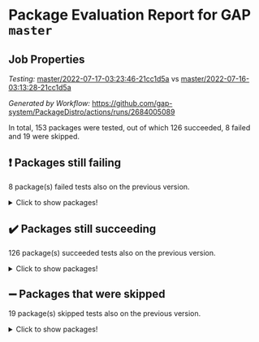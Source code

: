 # Package Evaluation Report for GAP `master`

## Job Properties

*Testing:* [master/2022-07-17-03:23:46-21cc1d5a](https://github.com/gap-system/PackageDistro/blob/data/reports/master/2022-07-17-03:23:46-21cc1d5a) vs [master/2022-07-16-03:13:28-21cc1d5a](https://github.com/gap-system/PackageDistro/blob/data/reports/master/2022-07-16-03:13:28-21cc1d5a)

*Generated by Workflow:* https://github.com/gap-system/PackageDistro/actions/runs/2684005089

In total, 153 packages were tested, out of which 126 succeeded, 8 failed and 19 were skipped.

## :exclamation: Packages still failing

8 package(s) failed tests also on the previous version.
<details><summary>Click to show packages!</summary>

- francy 1.2.4 [(failure)](https://github.com/gap-system/PackageDistro/runs/7374749766?check_suite_focus=true)
- hap 1.44 [(failure)](https://github.com/gap-system/PackageDistro/runs/7374750031?check_suite_focus=true)
- packagemanager 1.2 [(failure)](https://github.com/gap-system/PackageDistro/runs/7374750964?check_suite_focus=true)
- qpa 1.33 [(failure)](https://github.com/gap-system/PackageDistro/runs/7374751171?check_suite_focus=true)
- rcwa 4.6.4 [(failure)](https://github.com/gap-system/PackageDistro/runs/7374751212?check_suite_focus=true)
- recog 1.3.2 [(failure)](https://github.com/gap-system/PackageDistro/runs/7374751274?check_suite_focus=true)
- semigroups 4.0.0 [(failure)](https://github.com/gap-system/PackageDistro/runs/7374751400?check_suite_focus=true)
- yangbaxter 0.10.0 [(failure)](https://github.com/gap-system/PackageDistro/runs/7374751939?check_suite_focus=true)
</details>

## :heavy_check_mark: Packages still succeeding

126 package(s) succeeded tests also on the previous version.
<details><summary>Click to show packages!</summary>

- ace 5.4 [(success)](https://github.com/gap-system/PackageDistro/runs/7374748563?check_suite_focus=true)
- aclib 1.3.2 [(success)](https://github.com/gap-system/PackageDistro/runs/7374748589?check_suite_focus=true)
- agt 0.2 [(success)](https://github.com/gap-system/PackageDistro/runs/7374748615?check_suite_focus=true)
- alnuth 3.2.1 [(success)](https://github.com/gap-system/PackageDistro/runs/7374748649?check_suite_focus=true)
- anupq 3.2.6 [(success)](https://github.com/gap-system/PackageDistro/runs/7374748693?check_suite_focus=true)
- atlasrep 2.1.2 [(success)](https://github.com/gap-system/PackageDistro/runs/7374748731?check_suite_focus=true)
- autodoc 2022.07.10 [(success)](https://github.com/gap-system/PackageDistro/runs/7374748775?check_suite_focus=true)
- automata 1.15 [(success)](https://github.com/gap-system/PackageDistro/runs/7374748834?check_suite_focus=true)
- automgrp 1.3.2 [(success)](https://github.com/gap-system/PackageDistro/runs/7374748889?check_suite_focus=true)
- autpgrp 1.10.2 [(success)](https://github.com/gap-system/PackageDistro/runs/7374748937?check_suite_focus=true)
- cap 2022.06-05 [(success)](https://github.com/gap-system/PackageDistro/runs/7374748977?check_suite_focus=true)
- caratinterface 2.3.3 [(success)](https://github.com/gap-system/PackageDistro/runs/7374749007?check_suite_focus=true)
- cddinterface 2020.06.24 [(success)](https://github.com/gap-system/PackageDistro/runs/7374749032?check_suite_focus=true)
- circle 1.6.5 [(success)](https://github.com/gap-system/PackageDistro/runs/7374749059?check_suite_focus=true)
- classicpres 1.22 [(success)](https://github.com/gap-system/PackageDistro/runs/7374749081?check_suite_focus=true)
- cohomolo 1.6.10 [(success)](https://github.com/gap-system/PackageDistro/runs/7374749101?check_suite_focus=true)
- congruence 1.2.4 [(success)](https://github.com/gap-system/PackageDistro/runs/7374749116?check_suite_focus=true)
- corelg 1.56 [(success)](https://github.com/gap-system/PackageDistro/runs/7374749132?check_suite_focus=true)
- crime 1.6 [(success)](https://github.com/gap-system/PackageDistro/runs/7374749146?check_suite_focus=true)
- crisp 1.4.5 [(success)](https://github.com/gap-system/PackageDistro/runs/7374749160?check_suite_focus=true)
- crypting 0.10 [(success)](https://github.com/gap-system/PackageDistro/runs/7374749186?check_suite_focus=true)
- cryst 4.1.24 [(success)](https://github.com/gap-system/PackageDistro/runs/7374749209?check_suite_focus=true)
- crystcat 1.1.9 [(success)](https://github.com/gap-system/PackageDistro/runs/7374749225?check_suite_focus=true)
- ctbllib 1.3.4 [(success)](https://github.com/gap-system/PackageDistro/runs/7374749250?check_suite_focus=true)
- cubefree 1.19 [(success)](https://github.com/gap-system/PackageDistro/runs/7374749285?check_suite_focus=true)
- curlinterface 2.2.2 [(success)](https://github.com/gap-system/PackageDistro/runs/7374749311?check_suite_focus=true)
- cvec 2.7.5 [(success)](https://github.com/gap-system/PackageDistro/runs/7374749342?check_suite_focus=true)
- datastructures 0.2.7 [(success)](https://github.com/gap-system/PackageDistro/runs/7374749364?check_suite_focus=true)
- deepthought 1.0.5 [(success)](https://github.com/gap-system/PackageDistro/runs/7374749382?check_suite_focus=true)
- design 1.7 [(success)](https://github.com/gap-system/PackageDistro/runs/7374749403?check_suite_focus=true)
- difsets 2.3.1 [(success)](https://github.com/gap-system/PackageDistro/runs/7374749423?check_suite_focus=true)
- digraphs 1.5.3 [(success)](https://github.com/gap-system/PackageDistro/runs/7374749451?check_suite_focus=true)
- edim 1.3.5 [(success)](https://github.com/gap-system/PackageDistro/runs/7374749464?check_suite_focus=true)
- example 4.3.1 [(success)](https://github.com/gap-system/PackageDistro/runs/7374749489?check_suite_focus=true)
- factint 1.6.3 [(success)](https://github.com/gap-system/PackageDistro/runs/7374749512?check_suite_focus=true)
- ferret 1.0.8 [(success)](https://github.com/gap-system/PackageDistro/runs/7374749541?check_suite_focus=true)
- fga 1.4.0 [(success)](https://github.com/gap-system/PackageDistro/runs/7374749567?check_suite_focus=true)
- fining 1.5 [(success)](https://github.com/gap-system/PackageDistro/runs/7374749594?check_suite_focus=true)
- float 1.0.3 [(success)](https://github.com/gap-system/PackageDistro/runs/7374749621?check_suite_focus=true)
- format 1.4.3 [(success)](https://github.com/gap-system/PackageDistro/runs/7374749651?check_suite_focus=true)
- forms 1.2.8 [(success)](https://github.com/gap-system/PackageDistro/runs/7374749677?check_suite_focus=true)
- fplsa 1.2.5 [(success)](https://github.com/gap-system/PackageDistro/runs/7374749707?check_suite_focus=true)
- fr 2.4.8 [(success)](https://github.com/gap-system/PackageDistro/runs/7374749741?check_suite_focus=true)
- fwtree 1.3 [(success)](https://github.com/gap-system/PackageDistro/runs/7374749792?check_suite_focus=true)
- gbnp 1.0.5 [(success)](https://github.com/gap-system/PackageDistro/runs/7374749822?check_suite_focus=true)
- generalizedmorphismsforcap 2022.05-01 [(success)](https://github.com/gap-system/PackageDistro/runs/7374749842?check_suite_focus=true)
- genss 1.6.6 [(success)](https://github.com/gap-system/PackageDistro/runs/7374749873?check_suite_focus=true)
- gradedringforhomalg 2022.06-01 [(success)](https://github.com/gap-system/PackageDistro/runs/7374749896?check_suite_focus=true)
- grape 4.8.5 [(success)](https://github.com/gap-system/PackageDistro/runs/7374749918?check_suite_focus=true)
- groupoids 1.69 [(success)](https://github.com/gap-system/PackageDistro/runs/7374749941?check_suite_focus=true)
- grpconst 2.6.2 [(success)](https://github.com/gap-system/PackageDistro/runs/7374749961?check_suite_focus=true)
- guarana 0.96.3 [(success)](https://github.com/gap-system/PackageDistro/runs/7374749982?check_suite_focus=true)
- guava 3.16 [(success)](https://github.com/gap-system/PackageDistro/runs/7374750006?check_suite_focus=true)
- hapcryst 0.1.14 [(success)](https://github.com/gap-system/PackageDistro/runs/7374750058?check_suite_focus=true)
- hecke 1.5.3 [(success)](https://github.com/gap-system/PackageDistro/runs/7374750074?check_suite_focus=true)
- help 3.5 [(success)](https://github.com/gap-system/PackageDistro/runs/7374750097?check_suite_focus=true)
- idrel 2.44 [(success)](https://github.com/gap-system/PackageDistro/runs/7374750122?check_suite_focus=true)
- images 1.3.1 [(success)](https://github.com/gap-system/PackageDistro/runs/7374750150?check_suite_focus=true)
- intpic 0.3.0 [(success)](https://github.com/gap-system/PackageDistro/runs/7374750182?check_suite_focus=true)
- io 4.7.2 [(success)](https://github.com/gap-system/PackageDistro/runs/7374750208?check_suite_focus=true)
- irredsol 1.4.3 [(success)](https://github.com/gap-system/PackageDistro/runs/7374750244?check_suite_focus=true)
- json 2.1.0 [(success)](https://github.com/gap-system/PackageDistro/runs/7374750272?check_suite_focus=true)
- jupyterkernel 1.4.1 [(success)](https://github.com/gap-system/PackageDistro/runs/7374750308?check_suite_focus=true)
- jupyterviz 1.5.1 [(success)](https://github.com/gap-system/PackageDistro/runs/7374750343?check_suite_focus=true)
- kan 1.34 [(success)](https://github.com/gap-system/PackageDistro/runs/7374750384?check_suite_focus=true)
- kbmag 1.5.9 [(success)](https://github.com/gap-system/PackageDistro/runs/7374750421?check_suite_focus=true)
- laguna 3.9.5 [(success)](https://github.com/gap-system/PackageDistro/runs/7374750447?check_suite_focus=true)
- liealgdb 2.2.1 [(success)](https://github.com/gap-system/PackageDistro/runs/7374750476?check_suite_focus=true)
- liepring 2.6 [(success)](https://github.com/gap-system/PackageDistro/runs/7374750499?check_suite_focus=true)
- liering 2.4.2 [(success)](https://github.com/gap-system/PackageDistro/runs/7374750522?check_suite_focus=true)
- linearalgebraforcap 2022.06-03 [(success)](https://github.com/gap-system/PackageDistro/runs/7374750547?check_suite_focus=true)
- loops 3.4.1 [(success)](https://github.com/gap-system/PackageDistro/runs/7374750573?check_suite_focus=true)
- lpres 1.0.3 [(success)](https://github.com/gap-system/PackageDistro/runs/7374750601?check_suite_focus=true)
- majoranaalgebras 1.4 [(success)](https://github.com/gap-system/PackageDistro/runs/7374750636?check_suite_focus=true)
- mapclass 1.4.5 [(success)](https://github.com/gap-system/PackageDistro/runs/7374750661?check_suite_focus=true)
- matgrp 0.64 [(success)](https://github.com/gap-system/PackageDistro/runs/7374750681?check_suite_focus=true)
- modisom 2.5.2 [(success)](https://github.com/gap-system/PackageDistro/runs/7374750713?check_suite_focus=true)
- modulepresentationsforcap 2022.05-03 [(success)](https://github.com/gap-system/PackageDistro/runs/7374750726?check_suite_focus=true)
- monoidalcategories 2022.06-07 [(success)](https://github.com/gap-system/PackageDistro/runs/7374750737?check_suite_focus=true)
- nconvex 2020.11-04 [(success)](https://github.com/gap-system/PackageDistro/runs/7374750750?check_suite_focus=true)
- nilmat 1.4.1 [(success)](https://github.com/gap-system/PackageDistro/runs/7374750766?check_suite_focus=true)
- nock 1.5 [(success)](https://github.com/gap-system/PackageDistro/runs/7374750783?check_suite_focus=true)
- normalizinterface 1.3.3 [(success)](https://github.com/gap-system/PackageDistro/runs/7374750800?check_suite_focus=true)
- nq 2.5.8 [(success)](https://github.com/gap-system/PackageDistro/runs/7374750830?check_suite_focus=true)
- numericalsgps 1.3.0 [(success)](https://github.com/gap-system/PackageDistro/runs/7374750855?check_suite_focus=true)
- openmath 11.5.1 [(success)](https://github.com/gap-system/PackageDistro/runs/7374750887?check_suite_focus=true)
- orb 4.8.4 [(success)](https://github.com/gap-system/PackageDistro/runs/7374750920?check_suite_focus=true)
- patternclass 2.4.2 [(success)](https://github.com/gap-system/PackageDistro/runs/7374750997?check_suite_focus=true)
- permut 2.0.4 [(success)](https://github.com/gap-system/PackageDistro/runs/7374751034?check_suite_focus=true)
- polenta 1.3.10 [(success)](https://github.com/gap-system/PackageDistro/runs/7374751074?check_suite_focus=true)
- polymaking 0.8.6 [(success)](https://github.com/gap-system/PackageDistro/runs/7374751104?check_suite_focus=true)
- primgrp 3.4.2 [(success)](https://github.com/gap-system/PackageDistro/runs/7374751138?check_suite_focus=true)
- profiling 2.5.0 [(success)](https://github.com/gap-system/PackageDistro/runs/7374751156?check_suite_focus=true)
- quagroup 1.8.3 [(success)](https://github.com/gap-system/PackageDistro/runs/7374751184?check_suite_focus=true)
- radiroot 2.9 [(success)](https://github.com/gap-system/PackageDistro/runs/7374751198?check_suite_focus=true)
- rds 1.8 [(success)](https://github.com/gap-system/PackageDistro/runs/7374751243?check_suite_focus=true)
- repndecomp 1.2.1 [(success)](https://github.com/gap-system/PackageDistro/runs/7374751299?check_suite_focus=true)
- repsn 3.1.0 [(success)](https://github.com/gap-system/PackageDistro/runs/7374751324?check_suite_focus=true)
- resclasses 4.7.2 [(success)](https://github.com/gap-system/PackageDistro/runs/7374751347?check_suite_focus=true)
- scscp 2.3.1 [(success)](https://github.com/gap-system/PackageDistro/runs/7374751372?check_suite_focus=true)
- sglppow 2.2 [(success)](https://github.com/gap-system/PackageDistro/runs/7374751429?check_suite_focus=true)
- sgpviz 0.999.5 [(success)](https://github.com/gap-system/PackageDistro/runs/7374751446?check_suite_focus=true)
- simpcomp 2.1.14 [(success)](https://github.com/gap-system/PackageDistro/runs/7374751470?check_suite_focus=true)
- singular 2020.12.18 [(success)](https://github.com/gap-system/PackageDistro/runs/7374751485?check_suite_focus=true)
- sla 1.5.3 [(success)](https://github.com/gap-system/PackageDistro/runs/7374751499?check_suite_focus=true)
- smallgrp 1.5 [(success)](https://github.com/gap-system/PackageDistro/runs/7374751517?check_suite_focus=true)
- smallsemi 0.6.13 [(success)](https://github.com/gap-system/PackageDistro/runs/7374751525?check_suite_focus=true)
- sonata 2.9.4 [(success)](https://github.com/gap-system/PackageDistro/runs/7374751547?check_suite_focus=true)
- sophus 1.25 [(success)](https://github.com/gap-system/PackageDistro/runs/7374751567?check_suite_focus=true)
- spinsym 1.5.2 [(success)](https://github.com/gap-system/PackageDistro/runs/7374751587?check_suite_focus=true)
- symbcompcc 1.3.2 [(success)](https://github.com/gap-system/PackageDistro/runs/7374751607?check_suite_focus=true)
- thelma 1.3 [(success)](https://github.com/gap-system/PackageDistro/runs/7374751629?check_suite_focus=true)
- tomlib 1.2.9 [(success)](https://github.com/gap-system/PackageDistro/runs/7374751649?check_suite_focus=true)
- toric 1.9.5 [(success)](https://github.com/gap-system/PackageDistro/runs/7374751664?check_suite_focus=true)
- toricvarieties 2022.07.13 [(success)](https://github.com/gap-system/PackageDistro/runs/7374751688?check_suite_focus=true)
- transgrp 3.6.2 [(success)](https://github.com/gap-system/PackageDistro/runs/7374751715?check_suite_focus=true)
- ugaly 4.0.3 [(success)](https://github.com/gap-system/PackageDistro/runs/7374751736?check_suite_focus=true)
- unipot 1.5 [(success)](https://github.com/gap-system/PackageDistro/runs/7374751753?check_suite_focus=true)
- unitlib 4.1.0 [(success)](https://github.com/gap-system/PackageDistro/runs/7374751774?check_suite_focus=true)
- utils 0.74 [(success)](https://github.com/gap-system/PackageDistro/runs/7374751795?check_suite_focus=true)
- uuid 0.7 [(success)](https://github.com/gap-system/PackageDistro/runs/7374751819?check_suite_focus=true)
- walrus 0.9991 [(success)](https://github.com/gap-system/PackageDistro/runs/7374751843?check_suite_focus=true)
- wedderga 4.10.2 [(success)](https://github.com/gap-system/PackageDistro/runs/7374751866?check_suite_focus=true)
- xmod 2.88 [(success)](https://github.com/gap-system/PackageDistro/runs/7374751892?check_suite_focus=true)
- xmodalg 1.22 [(success)](https://github.com/gap-system/PackageDistro/runs/7374751916?check_suite_focus=true)
- zeromqinterface 0.13 [(success)](https://github.com/gap-system/PackageDistro/runs/7374751965?check_suite_focus=true)
</details>

## :heavy_minus_sign: Packages that were skipped

19 package(s) skipped tests also on the previous version.
<details><summary>Click to show packages!</summary>

- 4ti2interface 2022.03-01 [(skipped)](https://github.com/gap-system/PackageDistro/runs/7374705139?check_suite_focus=true)
- browse 1.8.14 [(skipped)](https://github.com/gap-system/PackageDistro/runs/7374705139?check_suite_focus=true)
- examplesforhomalg 2022.03-01 [(skipped)](https://github.com/gap-system/PackageDistro/runs/7374705139?check_suite_focus=true)
- gapdoc 1.6.5 [(skipped)](https://github.com/gap-system/PackageDistro/runs/7374705139?check_suite_focus=true)
- gauss 2022.03-01 [(skipped)](https://github.com/gap-system/PackageDistro/runs/7374705139?check_suite_focus=true)
- gaussforhomalg 2022.03-01 [(skipped)](https://github.com/gap-system/PackageDistro/runs/7374705139?check_suite_focus=true)
- gradedmodules 2022.03-01 [(skipped)](https://github.com/gap-system/PackageDistro/runs/7374705139?check_suite_focus=true)
- homalg 2022.03-01 [(skipped)](https://github.com/gap-system/PackageDistro/runs/7374705139?check_suite_focus=true)
- homalgtocas 2022.03-01 [(skipped)](https://github.com/gap-system/PackageDistro/runs/7374705139?check_suite_focus=true)
- io_forhomalg 2022.03-01 [(skipped)](https://github.com/gap-system/PackageDistro/runs/7374705139?check_suite_focus=true)
- itc 1.5.1 [(skipped)](https://github.com/gap-system/PackageDistro/runs/7374705139?check_suite_focus=true)
- localizeringforhomalg 2022.03-01 [(skipped)](https://github.com/gap-system/PackageDistro/runs/7374705139?check_suite_focus=true)
- matricesforhomalg 2022.06-01 [(skipped)](https://github.com/gap-system/PackageDistro/runs/7374705139?check_suite_focus=true)
- modules 2022.03-01 [(skipped)](https://github.com/gap-system/PackageDistro/runs/7374705139?check_suite_focus=true)
- polycyclic 2.16 [(skipped)](https://github.com/gap-system/PackageDistro/runs/7374705139?check_suite_focus=true)
- ringsforhomalg 2022.04-01 [(skipped)](https://github.com/gap-system/PackageDistro/runs/7374705139?check_suite_focus=true)
- sco 2022.03-01 [(skipped)](https://github.com/gap-system/PackageDistro/runs/7374705139?check_suite_focus=true)
- toolsforhomalg 2022.05-01 [(skipped)](https://github.com/gap-system/PackageDistro/runs/7374705139?check_suite_focus=true)
- xgap 4.31 [(skipped)](https://github.com/gap-system/PackageDistro/runs/7374705139?check_suite_focus=true)
</details>

